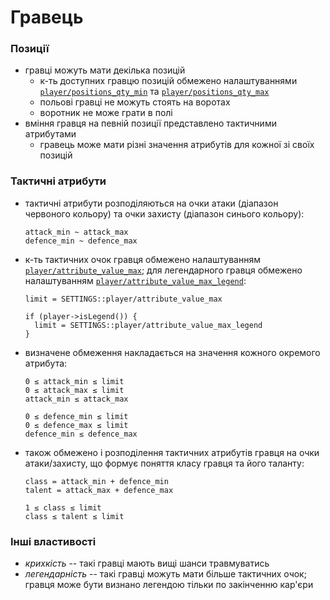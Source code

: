 
# Гравець


### Позиції
* гравці можуть мати декілька позицій
  * к-ть доступних гравцю позицій обмежено налаштуваннями [`player/positions_qty_min`](./settings.ini) та [`player/positions_qty_max`](./settings.ini)
  * польові гравці не можуть стоять на воротах
  * воротник не може грати в полі
* вміння гравця на певній позиції представлено тактичними атрибутами
  * гравець може мати різні значення атрибутів для кожної зі своїх позицій


### Тактичні атрибути
* тактичні атрибути розподіляються на очки атаки (діапазон червоного кольору) та очки захисту (діапазон синього кольору):
  ```
  attack_min ~ attack_max
  defence_min ~ defence_max
  ```
* к-ть тактичних очок гравця обмежено налаштуванням [`player/attribute_value_max`](./settings.ini); для легендарного гравця обмежено налаштуванням [`player/attribute_value_max_legend`](./settings.ini):
  ```
  limit = SETTINGS::player/attribute_value_max

  if (player->isLegend()) {
    limit = SETTINGS::player/attribute_value_max_legend
  }
  ```
* визначене обмеження накладається на значення кожного окремого атрибута:
  ```
  0 ≤ attack_min ≤ limit
  0 ≤ attack_max ≤ limit
  attack_min ≤ attack_max

  0 ≤ defence_min ≤ limit
  0 ≤ defence_max ≤ limit
  defence_min ≤ defence_max
  ```
* також обмежено і розподілення тактичних атрибутів гравця на очки атаки/захисту, що формує поняття класу гравця та його таланту:
  ```
  class = attack_min + defence_min
  talent = attack_max + defence_max

  1 ≤ class ≤ limit
  class ≤ talent ≤ limit
  ```


### Інші властивості
* _крихкість_ -- такі гравці мають вищі шанси травмуватись
* _легендарність_ -- такі гравці можуть мати більше тактичних очок; гравця може бути визнано легендою тільки по закінченню кар'єри

